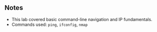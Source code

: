 ## Notes

- This lab covered basic command-line navigation and IP fundamentals.
- Commands used: `ping`, `ifconfig`, `nmap`
